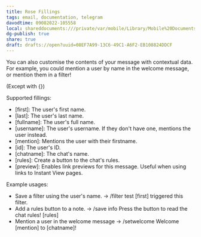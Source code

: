 ```yaml
---
title: Rose Fillings
tags: email, documentation, telegram
davodtime: 09082022-105558
local: shareddocuments:///private/var/mobile/Library/Mobile%20Documents/iCloud~md~obsidian/Documents/OBSHIDDIAN/drafts/08EF7A99-13C6-49C1-A6F2-EB108824DDCF.md
dg-publish: true
share: true
draft: drafts://open?uuid=08EF7A99-13C6-49C1-A6F2-EB108824DDCF
---
```


You can also customise the contents of your message with contextual data. For example, you could mention a user by name in the welcome message, or mention them in a filter!

(Except with {})

Supported fillings:
- [first]: The user's first name.
- [last]: The user's last name.
- [fullname]: The user's full name.
- [username]: The user's username. If they don't have one, mentions the user instead.
- [mention]: Mentions the user with their firstname.
- [id]: The user's ID.
- [chatname]: The chat's name.
- [rules]: Create a button to the chat's rules.
- [preview]: Enables link previews for this message. Useful when using links to Instant View pages.

Example usages:
- Save a filter using the user's name.
-> /filter test [first] triggered this filter.
- Add a rules button to a note.
-> /save info Press the button to read the chat rules! [rules]
- Mention a user in the welcome message
-> /setwelcome Welcome [mention] to [chatname]!